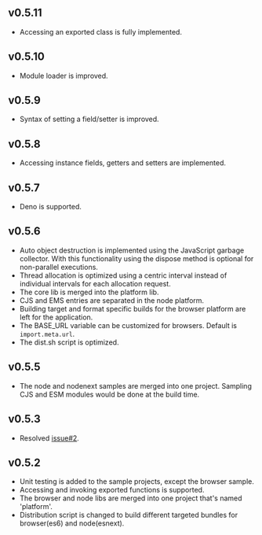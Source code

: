 ## v0.5.11

- Accessing an exported class is fully implemented.

## v0.5.10

- Module loader is improved.

## v0.5.9

- Syntax of setting a field/setter is improved.

## v0.5.8

- Accessing instance fields, getters and setters are implemented.

## v0.5.7

- Deno is supported.

## v0.5.6

- Auto object destruction is implemented using the JavaScript garbage collector. With this functionality using the dispose method is optional for non-parallel executions.
- Thread allocation is optimized using a centric interval instead of individual intervals for each allocation request.
- The core lib is merged into the platform lib.
- CJS and EMS entries are separated in the node platform.
- Building target and format specific builds for the browser platform are left for the application.
- The BASE_URL variable can be customized for browsers. Default is `import.meta.url`.
- The dist.sh script is optimized.

## v0.5.5

- The node and nodenext samples are merged into one project. Sampling CJS and ESM modules would be done at the build time.

## v0.5.3

- Resolved [issue#2](https://github.com/bitair-org/concurrent.js/issues/2).

## v0.5.2

- Unit testing is added to the sample projects, except the browser sample.
- Accessing and invoking exported functions is supported.
- The browser and node libs are merged into one project that's named 'platform'.
- Distribution script is changed to build different targeted bundles for browser(es6) and node(esnext).
